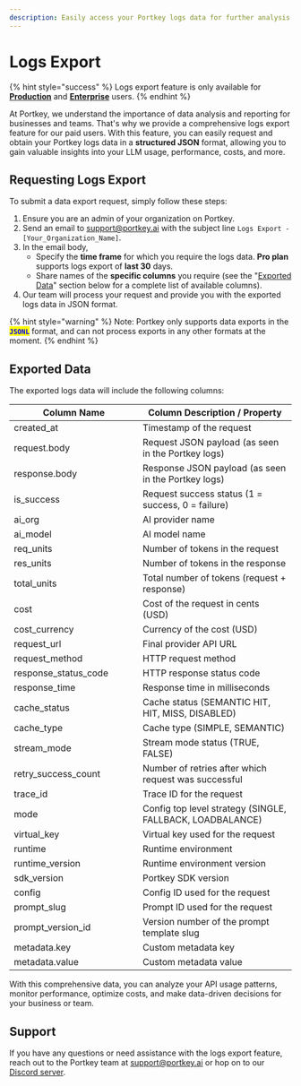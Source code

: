```yaml
---
description: Easily access your Portkey logs data for further analysis and reporting
---
```


# Logs Export

{% hint style="success" %}
Logs export feature is only available for [**Pro**](https://portkey.ai/pricing)[**duction**](https://portkey.ai/pricing) and [**Enterpris**](https://portkey.ai/docs/product/enterprise-offering)[**e**](https://portkey.ai/docs/product/enterprise-offering) users.
{% endhint %}

At Portkey, we understand the importance of data analysis and reporting for businesses and teams. That's why we provide a comprehensive logs export feature for our paid users. With this feature, you can easily request and obtain your Portkey logs data in a **structured JSON** format, allowing you to gain valuable insights into your LLM usage, performance, costs, and more.

## Requesting Logs Export

To submit a data export request, simply follow these steps:

1. Ensure you are an admin of your organization on Portkey.
2. Send an email to [support@portkey.ai](mailto:support@portkey.ai) with the subject line `Logs Export - [Your_Organization_Name]`.
3. In the email body,
   * Specify the **time frame** for which you require the logs data. **Pro plan** supports logs export of **last 30** days.
   * Share names of the **specific columns** you require (see the "[Exported Data](logs-export.md#exported-data)" section below for a complete list of available columns).
4. Our team will process your request and provide you with the exported logs data in JSON format.

{% hint style="warning" %}
Note: Portkey only supports data exports in the <mark style="color:blue;">**`JSONL`**</mark> format, and can not process exports in any other formats at the moment.
{% endhint %}

## Exported Data

The exported logs data will include the following columns:

<table><thead><tr><th width="214">Column Name</th><th>Column Description / Property</th></tr></thead><tbody><tr><td>created_at</td><td>Timestamp of the request</td></tr><tr><td>request.body</td><td>Request JSON payload (as seen in the Portkey logs)</td></tr><tr><td>response.body</td><td>Response JSON payload (as seen in the Portkey logs)</td></tr><tr><td>is_success</td><td>Request success status (1 = success, 0 = failure)</td></tr><tr><td>ai_org</td><td>AI provider name</td></tr><tr><td>ai_model</td><td>AI model name</td></tr><tr><td>req_units</td><td>Number of tokens in the request</td></tr><tr><td>res_units</td><td>Number of tokens in the response</td></tr><tr><td>total_units</td><td>Total number of tokens (request + response)</td></tr><tr><td>cost</td><td>Cost of the request in cents (USD)</td></tr><tr><td>cost_currency</td><td>Currency of the cost (USD)</td></tr><tr><td>request_url</td><td>Final provider API URL</td></tr><tr><td>request_method</td><td>HTTP request method</td></tr><tr><td>response_status_code</td><td>HTTP response status code</td></tr><tr><td>response_time</td><td>Response time in milliseconds</td></tr><tr><td>cache_status</td><td>Cache status (SEMANTIC HIT, HIT, MISS, DISABLED)</td></tr><tr><td>cache_type</td><td>Cache type (SIMPLE, SEMANTIC)</td></tr><tr><td>stream_mode</td><td>Stream mode status (TRUE, FALSE)</td></tr><tr><td>retry_success_count</td><td>Number of retries after which request was successful</td></tr><tr><td>trace_id</td><td>Trace ID for the request</td></tr><tr><td>mode</td><td>Config top level strategy (SINGLE, FALLBACK, LOADBALANCE)</td></tr><tr><td>virtual_key</td><td>Virtual key used for the request</td></tr><tr><td>runtime</td><td>Runtime environment</td></tr><tr><td>runtime_version</td><td>Runtime environment version</td></tr><tr><td>sdk_version</td><td>Portkey SDK version</td></tr><tr><td>config</td><td>Config ID used for the request</td></tr><tr><td>prompt_slug</td><td>Prompt ID used for the request</td></tr><tr><td>prompt_version_id</td><td>Version number of the prompt template slug</td></tr><tr><td>metadata.key</td><td>Custom metadata key</td></tr><tr><td>metadata.value</td><td>Custom metadata value</td></tr></tbody></table>

With this comprehensive data, you can analyze your API usage patterns, monitor performance, optimize costs, and make data-driven decisions for your business or team.

## Support

If you have any questions or need assistance with the logs export feature, reach out to the Portkey team at support@portkey.ai or hop on to our [Discord server](https://portkey.ai/community).
